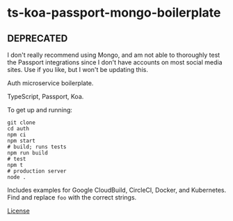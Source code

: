 # ts-koa-passport-mongo-boilerplate

## DEPRECATED

I don't really recommend using Mongo, and am not able to thoroughly test the
Passport integrations since I don't have accounts on most social media sites.
Use if you like, but I won't be updating this.

Auth microservice boilerplate.

TypeScript, Passport, Koa.

To get up and running:

```shell
git clone
cd auth
npm ci
npm start
# build; runs tests
npm run build
# test
npm t
# production server
node .
```

Includes examples for Google CloudBuild, CircleCI, Docker, and Kubernetes. Find and replace `foo` with the correct strings.

[License](./LICENSE.md)
